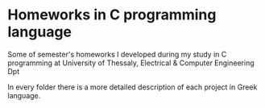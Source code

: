 # Homeworks in C programming language
Some of semester's homeworks I developed during my study in C programming at University of Thessaly, Electrical &amp; Computer Engineering Dpt

In every folder there is a more detailed description of each project in Greek language.

